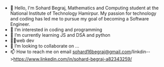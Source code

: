 - 👋 Hello, I'm Sohard Begraj, Mathematics and Computing student at the National Institute of Technology Hamirpur. My passion for technology and coding has led me to pursue my goal of becoming a Software Engineer.
- 👀 I’m interested in coding and programming
- 🌱 I’m currently learning JS and DSA and python
- 🐳🐳web dev
- 💞️ I’m looking to collaborate on ...
- 📫 How to reach me on email sohard16begraj@gmail.com/linkdin-->https://www.linkedin.com/in/sohard-begraj-a82343259/



